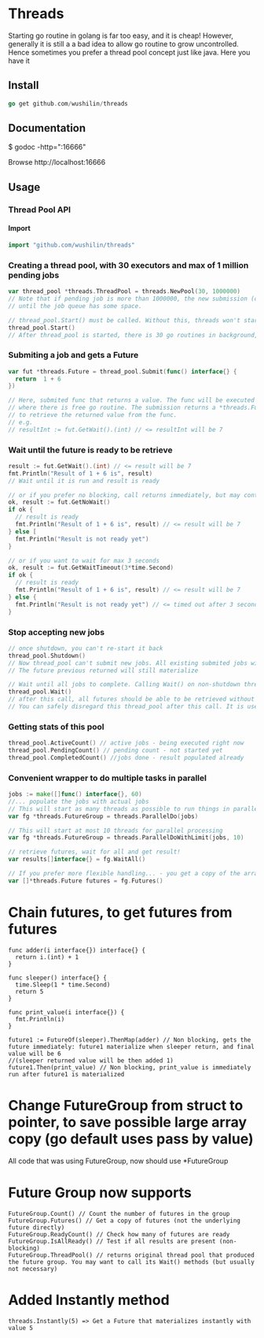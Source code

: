 # Threads

Starting go routine in golang is far too easy, and it is cheap! However, generally it is still a a bad
idea to allow go routine to grow uncontrolled. Hence sometimes you prefer a thread pool concept just like
java. Here you have it

## Install
```go
go get github.com/wushilin/threads
```

## Documentation
$ godoc -http=":16666"

Browse http://localhost:16666

## Usage

### Thread Pool API

#### Import

```go
import "github.com/wushilin/threads"
```

### Creating a thread pool, with 30 executors and max of 1 million pending jobs
```go
var thread_pool *threads.ThreadPool = threads.NewPool(30, 1000000)
// Note that if pending job is more than 1000000, the new submission (call to Submit) will be blocked
// until the job queue has some space.

// thread_pool.Start() must be called. Without this, threads won't start processing jobs
thread_pool.Start()
// After thread_pool is started, there is 30 go routines in background, processing jobs


``` 

### Submiting a job and gets a Future
```go
var fut *threads.Future = thread_pool.Submit(func() interface{} {
  return  1 + 6
})

// Here, submited func that returns a value. The func will be executed by a backend processor
// where there is free go routine. The submission returns a *threads.Future, which can be used
// to retrieve the returned value from the func. 
// e.g. 
// resultInt := fut.GetWait().(int) // <= resultInt will be 7
```

### Wait until the future is ready to be retrieve
```go
result := fut.GetWait().(int) // <= result will be 7
fmt.Println("Result of 1 + 6 is", result)
// Wait until it is run and result is ready

// or if you prefer no blocking, call returns immediately, but may contain no result
ok, result := fut.GetNoWait()
if ok {
  // result is ready
  fmt.Println("Result of 1 + 6 is", result) // <= result will be 7
} else [
  fmt.Println("Result is not ready yet")
}

// or if you want to wait for max 3 seconds
ok, result := fut.GetWaitTimeout(3*time.Second)
if ok {
  // result is ready
  fmt.Println("Result of 1 + 6 is", result) // <= result will be 7
} else {
  fmt.Println("Result is not ready yet") // <= timed out after 3 seconds
}
```
### Stop accepting new jobs
```go
// once shutdown, you can't re-start it back
thread_pool.Shutdown()
// Now thread_pool can't submit new jobs. All existing submited jobs will be still processed
// The future previous returned will still materialize

// Wait until all jobs to complete. Calling Wait() on non-shutdown thread pool will be blocked forever
thread_pool.Wait() 
// after this call, all futures should be able to be retrieved without delay
// You can safely disregard this thread_pool after this call. It is useless anyway
```

### Getting stats of this pool
```go
thread_pool.ActiveCount() // active jobs - being executed right now
thread_pool.PendingCount() // pending count - not started yet
thread_pool.CompletedCount() //jobs done - result populated already
```

### Convenient wrapper to do multiple tasks in parallel
```go
jobs := make([]func() interface{}, 60)
//... populate the jobs with actual jobs
// This will start as many threads as possible to run things in parallel
var fg *threads.FutureGroup = threads.ParallelDo(jobs)

// This will start at most 10 threads for parallel processing
var fg *threads.FutureGroup = threads.ParallelDoWithLimit(jobs, 10)

// retrieve futures, wait for all and get result!
var results[]interface{} = fg.WaitAll()

// If you prefer more flexible handling... - you get a copy of the array
var []*threads.Future futures = fg.Futures()

```

# Chain futures, to get futures from futures

```
func adder(i interface{}) interface{} {
  return i.(int) + 1
}

func sleeper() interface{} {
  time.Sleep(1 * time.Second)
  return 5
}

func print_value(i interface{}) {
  fmt.Println(i)
}

future1 := FutureOf(sleeper).ThenMap(adder) // Non blocking, gets the future immediately: future1 materialize when sleeper return, and final value will be 6 
//(sleeper returned value will be then added 1)
future1.Then(print_value) // Non blocking, print_value is immediately run after future1 is materialized
```

# Change FutureGroup from struct to pointer, to save possible large array copy (go default uses pass by value)
All code that was using FutureGroup, now should use *FutureGroup

# Future Group now supports
```
FutureGroup.Count() // Count the number of futures in the group
FutureGroup.Futures() // Get a copy of futures (not the underlying future directly)
FutureGroup.ReadyCount() // Check how many of futures are ready
FutureGroup.IsAllReady() // Test if all results are present (non-blocking)
FutureGroup.ThreadPool() // returns original thread pool that produced the future group. You may want to call its Wait() methods (but usually not necessary)
```
# Added Instantly method

```
threads.Instantly(5) => Get a Future that materializes instantly with value 5
```